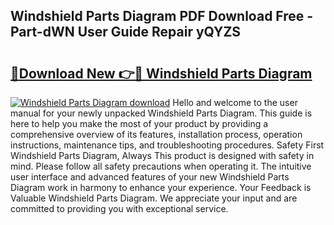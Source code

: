 ## Windshield Parts Diagram PDF Download Free - Part-dWN User Guide Repair yQYZS

# <h2><a href="http://dfovvv.blite.top/?on=Windshield+Parts+Diagram">🔗Download New 👉🔴 Windshield Parts Diagram</a></h2>

[![Windshield Parts Diagram download](https://i.imgur.com/lujVjoI.png)](http://dfovvv.blite.top/?on=Windshield+Parts+Diagram)
Hello and welcome to the user manual for your newly unpacked Windshield Parts Diagram. This guide is here to help you make the most of your product by providing a comprehensive overview of its features, installation process, operation instructions, maintenance tips, and troubleshooting procedures. Safety First Windshield Parts Diagram, Always This product is designed with safety in mind. Please follow all safety precautions when operating it. The intuitive user interface and advanced features of your new Windshield Parts Diagram work in harmony to enhance your experience. Your Feedback is Valuable Windshield Parts Diagram. We appreciate your input and are committed to providing you with exceptional service.

